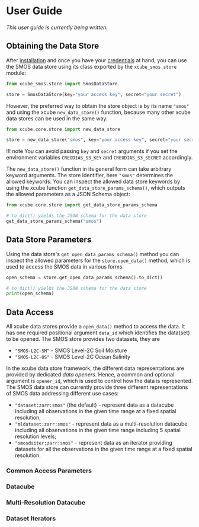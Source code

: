 # User Guide

_This user guide is currently being written._

## Obtaining the Data Store

After [installation](start.md#installation) and once you have your 
[credentials](start.md#credentials) at hand, you can use the SMOS data store 
using its class exported by the `xcube_smos.store` module:

```python
from xcube_smos.store import SmosDataStore

store = SmosDataStore(key="your access key", secret="your secret")
```

However, the preferred way to obtain the store object is by its name `"smos"` 
and using the xcube `new_data_store()` function, because many other xcube 
data stores can be used in the same way:

```python
from xcube.core.store import new_data_store

store = new_data_store("smos", key="your access key", secret="your secret")
```

!!! note
    You can avoid passing `key` and `secret` arguments if you set the environment 
    variables `CREODIAS_S3_KEY` and `CREODIAS_S3_SECRET` accordingly.

The `new_data_store()` function in its general form can take arbitrary keyword 
arguments. The store identifier, here `"smos"` determines the allowed keywords.
You can inspect the allowed data store keywords by using the xcube function
`get_data_store_params_schema()`, which outputs the allowed parameters as a 
JSON Schema object:

```python
from xcube.core.store import get_data_store_params_schema

# to_dict() yields the JSON schema for the data store
get_data_store_params_schema("smos")
```

## Data Store Parameters

Using the data store's `get_open_data_params_schema()` method you can 
inspect the allowed parameters for the `store.open_data()` method, which is 
used to access the SMOS data in various forms.

```python
open_schema = store.get_open_data_params_schema().to_dict()

# to_dict() yields the JSON schema for the data store
print(open_schema)
```

## Data Access

All xcube data stores provide a `open_data()` method to access the data.
It has one required positional argument `data_id` which identifies the
data(set) to be opened. The SMOS store provides two datasets, they are

* `"SMOS-L2C-SM"` - SMOS Level-2C Soil Moisture
* `"SMOS-L2C-OS"` - SMOS Level-2C Ocean Salinity

In the xcube data store framework, the different data representations 
are provided by dedicated _data openers_. Hence, a common and optional 
argument is `opener_id`, which is used to control how the data is 
represented. The SMOS data store can currently provide three 
different representations of SMOS data addressing different use cases:

* `"dataset:zarr:smos"` (the default) - represent data as a datacube including 
   all observations in the given time range at a fixed spatial resolution;
* `"mldataset:zarr:smos"` - represent data as a multi-resolution datacube 
   including all observations in the given time range including 5 spatial 
   resolution levels;
* `"smosdsiter:zarr:smos"` - represent data as an iterator providing datasets 
   for all the observations in the given time range at a fixed spatial 
   resolution. 

### Common Access Parameters

### Datacube

### Multi-Resolution Datacube

### Dataset Iterators




